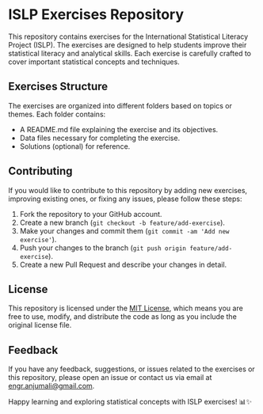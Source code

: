 # ISLP Exercises Repository

This repository contains exercises for the International Statistical Literacy Project (ISLP). The exercises are designed to help students improve their statistical literacy and analytical skills. Each exercise is carefully crafted to cover important statistical concepts and techniques.

## Exercises Structure

The exercises are organized into different folders based on topics or themes. Each folder contains:

- A README.md file explaining the exercise and its objectives.
- Data files necessary for completing the exercise.
- Solutions (optional) for reference.

## Contributing

If you would like to contribute to this repository by adding new exercises, improving existing ones, or fixing any issues, please follow these steps:

1. Fork the repository to your GitHub account.
2. Create a new branch (`git checkout -b feature/add-exercise`).
3. Make your changes and commit them (`git commit -am 'Add new exercise'`).
4. Push your changes to the branch (`git push origin feature/add-exercise`).
5. Create a new Pull Request and describe your changes in detail.

## License

This repository is licensed under the [MIT License](LICENSE.md), which means you are free to use, modify, and distribute the code as long as you include the original license file.

## Feedback

If you have any feedback, suggestions, or issues related to the exercises or this repository, please open an issue or contact us via email at [engr.anjumali@gmail.com](mailto:your-email@example.com).

Happy learning and exploring statistical concepts with ISLP exercises! 📊✨